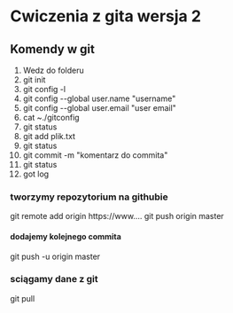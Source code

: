 # Cwiczenia z gita wersja 2
## Komendy w git
1. Wedz do folderu
2. git init
3. git config -l
4. git config --global user.name "username"
5. git config --global user.email "user email"
6. cat ~./gitconfig
7. git status
8. git add plik.txt
9. git status
10. git commit -m "komentarz do commita"
11. git status
12. got log

### tworzymy repozytorium na githubie
git remote add origin https://www....
git push origin master
#### dodajemy kolejnego commita
git push -u origin master
### sciągamy dane z git
git pull
